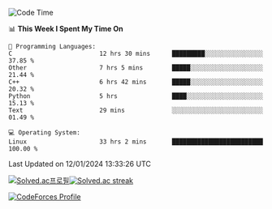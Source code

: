 
<!--START_SECTION:waka-->
![Code Time](http://img.shields.io/badge/Code%20Time-3%2C153%20hrs%2059%20mins-blue)

📊 **This Week I Spent My Time On** 

```text
💬 Programming Languages: 
C                        12 hrs 30 mins      █████████░░░░░░░░░░░░░░░░   37.85 % 
Other                    7 hrs 5 mins        █████░░░░░░░░░░░░░░░░░░░░   21.44 % 
C++                      6 hrs 42 mins       █████░░░░░░░░░░░░░░░░░░░░   20.32 % 
Python                   5 hrs               ████░░░░░░░░░░░░░░░░░░░░░   15.13 % 
Text                     29 mins             ░░░░░░░░░░░░░░░░░░░░░░░░░   01.49 % 

💻 Operating System: 
Linux                    33 hrs 2 mins       █████████████████████████   100.00 % 
```


 Last Updated on 12/01/2024 13:33:26 UTC
<!--END_SECTION:waka-->


[![Solved.ac프로필](http://mazassumnida.wtf/api/generate_badge?boj=hckim96)](https://solved.ac/hckim96)[![Solved.ac streak](http://mazandi.herokuapp.com/api?handle=hckim96&theme=dark)](https://solved.ac/hckim96)


[![CodeForces Profile](https://cf.leed.at?id=hckim96)](https://codeforces.com/profile/hckim96)

